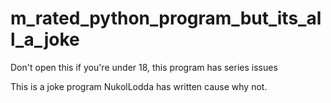 # m_rated_python_program_but_its_all_a_joke
Don't open this if you're under 18, this program has series issues

This is a joke program NukolLodda has written cause why not.
